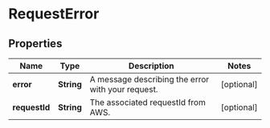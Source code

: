 

# RequestError


## Properties

| Name | Type | Description | Notes |
|------------ | ------------- | ------------- | -------------|
|**error** | **String** | A message describing the error with your request. |  [optional] |
|**requestId** | **String** | The associated requestId from AWS. |  [optional] |



